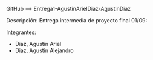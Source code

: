 GitHub --> Entrega1-AgustinArielDiaz-AgustinDiaz

Descripción: Entrega intermedia de proyecto final 01/09:

Integrantes:
- Diaz, Agustin Ariel
- Diaz, Agustin Alejandro